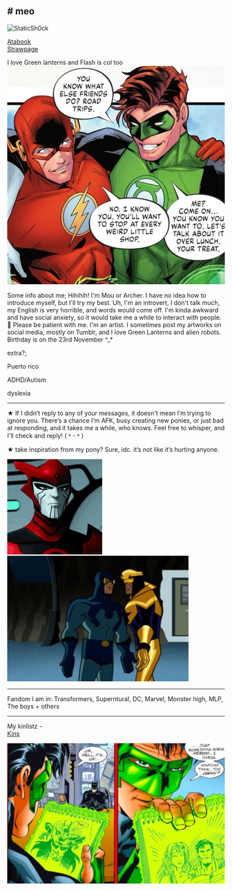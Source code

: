 ## # meo
![StaticSh0ck
](https://komarev.com/ghpvc/?username=your-github-username&color=brightgreen)
                                                
[Atabook](https://angelcake.atabook.org/)   
[Strawpage](https://ang3lcake.straw.page)

I love Green lanterns and Flash is col too
![image_alt](https://github.com/StaticSh0ck/StaticSh0ck/blob/d1268c9e77cc3c6447c012d9cc4a2e234f88f5b4/97602c8032d6f4e57c4cb9797dde21ce.jpg)

Some info about me;
Hihihih! I'm Mou or Archer. I have no idea how to introduce myself, but I'll try my best. Uh, I'm an introvert, I don't talk much, my English is very horrible, and words would come off. I'm kinda awkward and have social anxiety, so it would take me a while to interact with people. 🫠 Please be patient with me. I'm an artist. I sometimes post my artworks on social media, mostly on Tumblr, and I love Green Lanterns and alien robots. Birthday is on the 23rd November ^_*

extra?;

Puerto rico

ADHD/Autism

 dyslexia

 ___________________________________________________________________________
 
 ★ If I didn’t reply to any of your messages, it doesn't mean I’m trying to ignore you. There’s a chance I’m AFK, busy creating new ponies, or just bad at responding, and it takes me a while, who knows. Feel free to whisper, and I'll check and reply! ( ˃ ᵕ ˂ )

★ take inspiration from my pony? Sure, idc. it’s not like it’s hurting anyone.


![image_alt](https://github.com/StaticSh0ck/StaticSh0ck/blob/58d93dbd6b55d6a11a20ad12eba3141e75a66ad3/razer-red-lantern.gif) ![image alt](https://github.com/StaticSh0ck/StaticSh0ck/blob/main/tumblr_637b15c1503a5f7c36da23587d3b5fd5_76ef5aa0_500.gif?raw=true)

 
___________________________________________________________________________
Fandom I am in: Transformers, Superntural, DC, Marvel, Monster high, MLP, The boys + others
___________________________________________________________________________

My kinlistz -   
[Kins](https://ang3lcake.straw.page/kins)
 
 ![image_alt](https://github.com/StaticSh0ck/StaticSh0ck/blob/4f8d446d160b0167330cfcf5c6869e950732a126/Screenshot%202025-06-16%204.02.48%20AM.png)

<!--](https://github.com/StaticSh0ck/StaticSh0ck/blob/main/97602c8032d6f4e57c4cb9797dde21ce.jpg?raw=true)


